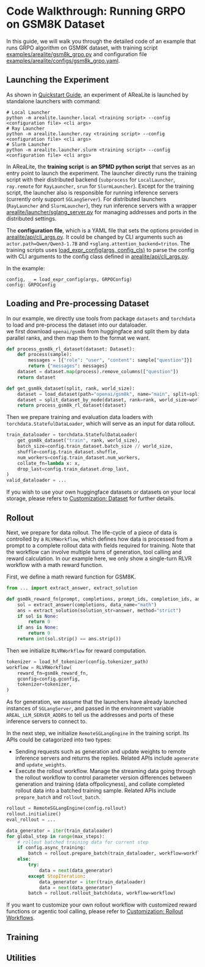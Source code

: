 # Code Walkthrough: Running GRPO on GSM8K Dataset

In this guide, we will walk you through the detailed code of an example that runs GRPO algorithm on GSM8K dataset, with training script [examples/arealite/gsm8k_grpo.py](../../examples/arealite/gsm8k_grpo.py) and configuration file [examples/arealite/configs/gsm8k_grpo.yaml](../../examples/arealite/configs/gsm8k_grpo.yaml). 

## Launching the Experiment

As shown in [Quickstart Guide](../tutorial/quickstart_arealite.md), an experiment of AReaLite is launched by standalone launchers with command:

```
# Local Launcher
python -m arealite.launcher.local <training script> --config <configuration file> <cli args>
# Ray Launcher
python -m arealite.launcher.ray <training script> --config <configuration file> <cli args>
# Slurm Launcher
python -m arealite.launcher.slurm <training script> --config <configuration file> <cli args>
```

In AReaLite, the **training script** is **an SPMD python script** that serves as an entry point to launch the experiment.
The launcher directly runs the training script with their distributed backend (`subprocess` for `LocalLauncher`, `ray.remote` for `RayLauncher`, `srun` for `SlurmLauncher`).
Except for the training script, the launcher also is responsible for running inference servers (currently only support `SGLangServer`). 
For distributed launchers (`RayLauncher` and `SlurmLauncher`), they run inference servers with a wrapper [arealite/launcher/sglang_server.py](../../arealite/launcher/sglang_server.py) for managing addresses and ports in the distributed settings.

The **configuration file**, which is a YAML file that sets the options provided in [arealite/api/cli_args.py](../../arealite/api/cli_args.py).
It could be changed by CLI arguments such as `actor.path=Qwen/Qwen3-1.7B` and `+sglang.attention_backend=triton`.
The training scripts uses [load_expr_config(args, config_cls)](../../arealite/api/cli_args.py#L886) to parse the config with CLI arguments to the config class defined in [arealite/api/cli_args.py](../../arealite/api/cli_args.py). 

In the example:
```
config, _ = load_expr_config(args, GRPOConfig)
config: GRPOConfig
```

## Loading and Pre-processing Dataset

In our example, we directly use tools from package `datasets` and `torchdata` to load and pre-process the dataset into our dataloader.  
we first download `openai/gsm8k` from huggingface and split them by data parallel ranks, and then map them to the format we want.

```python
def process_gsm8k_rl_dataset(dataset: Dataset):
    def process(sample):
        messages = [{"role": "user", "content": sample["question"]}]
        return {"messages": messages}
    dataset = dataset.map(process).remove_columns(["question"])
    return dataset

def get_gsm8k_dataset(split, rank, world_size):
    dataset = load_dataset(path="openai/gsm8k", name="main", split=split)
    dataset = split_dataset_by_node(dataset, rank=rank, world_size=world_size)
    return process_gsm8k_rl_dataset(dataset)
```

Then we prepare training and evaluation data loaders with `torchdata.StatefulDataLoader`, which will serve as an input for data rollout.

```python
train_dataloader = torchdata.StatefulDataLoader(
    get_gsm8k_dataset("train", rank, world_size),
    batch_size=config.train_dataset.batch_size // world_size,
    shuffle=config.train_dataset.shuffle,
    num_workers=config.train_dataset.num_workers,
    collate_fn=lambda x: x,
    drop_last=config.train_dataset.drop_last,
)
valid_dataloader = ...
```

If you wish to use your own huggingface datasets or datasets on your local storage, please refers to [Customization: Dataset](../customization/dataset.md) for further details.

## Rollout

Next, we prepare for data rollout. The life-cycle of a piece of data is controlled by a `RLVRWorkflow`, which defines how data is processed from a prompt to a complete rollout data with fields required for training. Note that the workflow can involve multiple turns of generation, tool calling and reward calculation. In our example here, we only show a single-turn RLVR workflow with a math reward function.

First, we define a math reward function for GSM8K.

```python
from ... import extract_answer, extract_solution

def gsm8k_reward_fn(prompt, completions, prompt_ids, completion_ids, answer, **kwargs):
    sol = extract_answer(completions, data_name="math")
    ans = extract_solution(solution_str=answer, method="strict")
    if sol is None:
        return 0
    if ans is None:
        return 0
    return int(sol.strip() == ans.strip())
```

Then we initialize `RLVRWorkflow` for reward computation.

```python
tokenizer = load_hf_tokenizer(config.tokenizer_path)
workflow = RLVRWorkflow(
    reward_fn=gsm8k_reward_fn, 
    gconfig=config.gconfig, 
    tokenizer=tokenizer,
)
```

As for generation, we assume that the launchers have already launched instances of `SGLangServer`, and passed in the environment variable `AREAL_LLM_SERVER_ADDRS` to tell us the addresses and ports of these inference servers to connect to. 

In the next step, we initialize `RemoteSGLangEngine` in the training script. Its APIs could be catagorized into two types:
-  Sending requests such as generation and update weights to remote inference servers and returns the replies. Related APIs include `agenerate` and `update_weights`.
-  Execute the rollout workflow. Manage the streaming data going through the rollout workflow to control parameter version differences between generation and training (data offpolicyness), and collate completed rollout data into a batched training sample. Related APIs include `prepare_batch` and `rollout_batch`.

```python
rollout = RemoteSGLangEngine(config.rollout)
rollout.initialize()
eval_rollout = ...

data_generator = iter(train_dataloader)
for global_step in range(max_steps):
    # rollout batched training data for current step
    if config.async_training:
        batch = rollout.prepare_batch(train_dataloader, workflow=workflow)
    else:
        try:
            data = next(data_generator)
        except StopIteration:
            data_generator = iter(train_dataloader)
            data = next(data_generator)
        batch = rollout.rollout_batch(data, workflow=workflow)
```
If you want to customize your own rollout workflow with customized reward functions or agentic tool calling, please refer to [Customization: Rollout Workflows](agent.md).

## Training


## Utilities 





